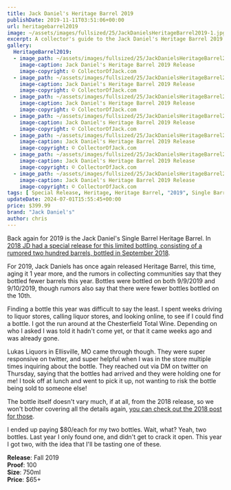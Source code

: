 ```yaml
---
title: Jack Daniel's Heritage Barrel 2019
publishDate: 2019-11-11T03:51:06+00:00
url: heritagebarrel2019
image: ~/assets/images/fullsized/25/JackDanielsHeritageBarrel2019-1.jpg
excerpt: A collector's guide to the Jack Daniel's Heritage Barrel 2019 Release
gallery:
  HeritageBarrel2019:
  - image_path: ~/assets/images/fullsized/25/JackDanielsHeritageBarrel2019-1.jpg
    image-caption: Jack Daniel's Heritage Barrel 2019 Release
    image-copyright: © CollectorOfJack.com
  - image_path: ~/assets/images/fullsized/25/JackDanielsHeritageBarrel2019-2.jpg
    image-caption: Jack Daniel's Heritage Barrel 2019 Release
    image-copyright: © CollectorOfJack.com
  - image_path: ~/assets/images/fullsized/25/JackDanielsHeritageBarrel2019-3.jpg
    image-caption: Jack Daniel's Heritage Barrel 2019 Release
    image-copyright: © CollectorOfJack.com
  - image_path: ~/assets/images/fullsized/25/JackDanielsHeritageBarrel2019-4.jpg
    image-caption: Jack Daniel's Heritage Barrel 2019 Release
    image-copyright: © CollectorOfJack.com
  - image_path: ~/assets/images/fullsized/25/JackDanielsHeritageBarrel2019-5.jpg
    image-caption: Jack Daniel's Heritage Barrel 2019 Release
    image-copyright: © CollectorOfJack.com
  - image_path: ~/assets/images/fullsized/25/JackDanielsHeritageBarrel2019-6.jpg
    image-caption: Jack Daniel's Heritage Barrel 2019 Release
    image-copyright: © CollectorOfJack.com
  - image_path: ~/assets/images/fullsized/25/JackDanielsHeritageBarrel2019-7.jpg
    image-caption: Jack Daniel's Heritage Barrel 2019 Release
    image-copyright: © CollectorOfJack.com
tags: [ Special Release, Heritage, Heritage Barrel, "2019", Single Barrel ]
updateDate: 2024-07-01T15:55:45+00:00
price: $399.99
brand: "Jack Daniel's"
author: chris
---
```

Back again for 2019 is the Jack Daniel's Single Barrel Heritage Barrel. In [2018 JD had a special release for this limited bottling, consisting of a rumored two hundred barrels, bottled in September 2018](/HeritageBarrel).

For 2019, Jack Daniels has once again released Heritage Barrel, this time, aging it 1 year more, and the rumors in collecting communities say that they bottled fewer barrels this year. Bottles were bottled on both 9/9/2019 and 9/10/2019, though rumors also say that there were fewer bottles bottled on the 10th.

Finding a bottle this year was difficult to say the least. I spent weeks driving to liquor stores, calling liquor stores, and looking online, to see if I could find a bottle. I got the run around at the Chesterfield Total Wine. Depending on who I asked I was told it hadn't come yet, or that it came weeks ago and was already gone.

Lukas Liquors in Ellisville, MO came through though. They were super responsive on twitter, and super helpful when I was in the store multiple times inquiring about the bottle. They reached out via DM on twitter on Thursday, saying that the bottles had arrived and they were holding one for me! I took off at lunch and went to pick it up, not wanting to risk the bottle being sold to someone else!

The bottle itself doesn't vary much, if at all, from the 2018 release, so we won't bother covering all the details again, [you can check out the 2018 post for those](/HeritageBarrel).

I ended up paying $80/each for my two bottles. Wait, what? Yeah, two bottles. Last year I only found one, and didn't get to crack it open. This year I got two, with the idea that I'll be tasting one of these. 

**Release**: Fall 2019  
**Proof**: 100   
**Size**: 750ml  
**Price**: $65+  


